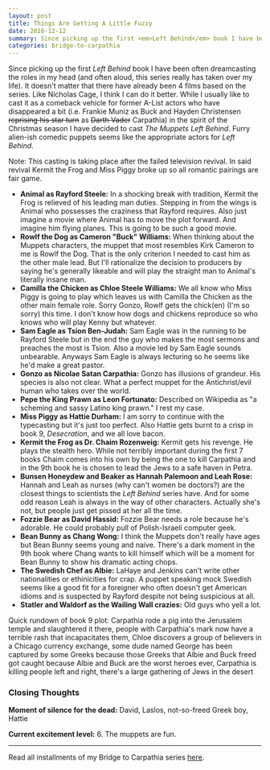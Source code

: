 ```yaml
---
layout: post
title: Things Are Getting A Little Fuzzy
date: 2016-12-12
summary: Since picking up the first <em>Left Behind</em> book I have been often dreamcasting the roles in my head (and often aloud, this series really has taken over my life). It doesn't matter that there have already been 4 films based on the series. Like Nicholas Cage, I think I can do it better...
categories: bridge-to-carpathia
---
```

Since picking up the first <em>Left Behind</em> book I have been often dreamcasting the roles in my head (and often aloud, this series really has taken over my life). It doesn't matter that there have already been 4 films based on the series. Like Nicholas Cage, I think I can do it better. While I usually like to cast it as a comeback vehicle for former A-List actors who have disappeared a bit (i.e. Frankie Muniz as Buck and Hayden Christensen <strike>reprising his star turn</strike> as <strike>Darth Vader</strike> Carpathia) in the spirit of the Christmas season I have decided to cast <em>The Muppets Left Behind</em>. Furry alien-ish comedic puppets seems like the appropriate actors for <em>Left Behind</em>.

Note: This casting is taking place after the failed television revival. In said revival Kermit the Frog and Miss Piggy broke up so all romantic pairings are fair game.

<ul>
<li><b>Animal as Rayford Steele:</b> In a shocking break with tradition, Kermit the Frog is relieved of his leading man duties. Stepping in from the wings is Animal who possesses the craziness that Rayford requires. Also just imagine a movie where Animal has to move the plot forward. And imagine him flying planes. This is going to be such a good movie.</li>
<li><b>Rowlf the Dog as Cameron "Buck" Williams:</b> When thinking about the Muppets characters, the muppet that most resembles Kirk Cameron to me is Rowlf the Dog. That is the only criterion I needed to cast him as the other male lead. But I'll rationalize the decision to producers by saying he's generally likeable and will play the straight man to Animal's literally insane man.</li>
<li><b>Camilla the Chicken as Chloe Steele Williams:</b> We all know who Miss Piggy is going to play which leaves us with Camilla the Chicken as the other main female role. Sorry Gonzo, Rowlf gets the chick(en) (I'm so sorry) this time. I don't know how dogs and chickens reproduce so who knows who will play Kenny but whatever.</li>
<li><b>Sam Eagle as Tsion Ben-Judah:</b> Sam Eagle was in the running to be Rayford Steele but in the end the guy who makes the most sermons and preaches the most is Tsion. Also a movie led by Sam Eagle sounds unbearable. Anyways Sam Eagle is always lecturing so he seems like he'd make a great pastor.</li>
<li><b>Gonzo as Nicolae Satan Carpathia:</b> Gonzo has illusions of grandeur. His species is also not clear. What a perfect muppet for the Antichrist/evil human who takes over the world.</li>
<li><b>Pepe the King Prawn as Leon Fortunato:</b> Described on Wikipedia as "a scheming and sassy Latino king prawn." I rest my case.</li>
<li><b>Miss Piggy as Hattie Durham:</b> I am sorry to continue with the typecasting but it's just too perfect. Also Hattie gets burnt to a crisp in book 9, <em>Desecration</em>, and we all love bacon.</li>
<li><b>Kermit the Frog as Dr. Chaim Rozenweig:</b> Kermit gets his revenge. He plays the stealth hero. While not terribly important during the first 7 books Chaim comes into his own by being the one to kill Carpathia and in the 9th book he is chosen to lead the Jews to a safe haven in Petra.</li>
<li><b>Bunsen Honeydew and Beaker as Hannah Palemoon and Leah Rose:</b> Hannah and Leah as nurses (why can't women be doctors?) are the closest things to scientists the <em>Left Behind</em> series have. And for some odd reason Leah is always in the way of other characters. Actually she's not, but people just get pissed at her all the time.</li>
<li><b>Fozzie Bear as David Hassid:</b> Fozzie Bear needs a role because he's adorable. He could probably pull of Polish-Israeli computer geek.</li>
<li><b>Bean Bunny as Chang Wong:</b> I think the Muppets don't really have ages but Bean Bunny seems young and naive. There's a dark moment in the 9th book where Chang wants to kill himself which will be a moment for Bean Bunny to show his dramatic acting chops.</li>
<li><b>The Swedish Chef as Albie:</b> LaHaye and Jenkins can't write other nationalities or ethinicities for crap. A puppet speaking mock Swedish seems like a good fit for a foreigner who often doesn't get American idioms and is suspected by Rayford despite not being suspicious at all.</li>
<li><b>Statler and Waldorf as the Wailing Wall crazies:</b> Old guys who yell a lot.</li>
</ul>

Quick rundown of book 9 plot: Carpathia rode a pig into the Jerusalem temple and slaughtered it there, people with Carpathia's mark now have a terrible rash that incapacitates them, Chloe discovers a group of believers in a Chicago currency exchange, some dude named George has been captured by some Greeks because those Greeks that Albie and Buck freed got caught because Albie and Buck are the worst heroes ever, Carpathia is killing people left and right, there's a large gathering of Jews in the desert

<h3>Closing Thoughts</h3>

<p><b>Moment of silence for the dead:</b> David, Laslos, not-so-freed Greek boy, Hattie</p>

<p><b>Current excitement level:</b> 6. The muppets are fun.</p>

<hr>
Read all installments of my Bridge to Carpathia series <a href="https://hsureads.github.io/category/bridge-to-carpathia/">here</a>.
